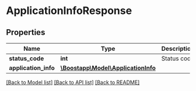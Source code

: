 # ApplicationInfoResponse

## Properties
Name | Type | Description | Notes
------------ | ------------- | ------------- | -------------
**status_code** | **int** | Status code | [optional] 
**application_info** | [**\Boostapp\Model\ApplicationInfo**](ApplicationInfo.md) |  | [optional] 

[[Back to Model list]](../README.md#documentation-for-models) [[Back to API list]](../README.md#documentation-for-api-endpoints) [[Back to README]](../README.md)



